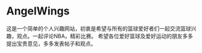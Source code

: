 # AngelWings
这是一个简单的个人兴趣网站，初衷是希望与所有的篮球爱好者们一起交流篮球兴趣，观点。一起评论NBA，精彩比赛。
希望各位爱好篮球及爱好运动的朋友多多提出宝贵意见，多多发表帖子和观点。
